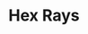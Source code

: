 ---
blog: https://hex-rays.com/blog
linkedin: https://linkedin.com/company/hex-rays-sa
logohandle: hex-rays
sort: hex-rays
title: Hex Rays
twitter: https://x.com/hexrayssa
website: https://hex-rays.com/
youtube: https://youtube.com/channel/UCqNQfYIIJw1L4ou5ej6iysw
---